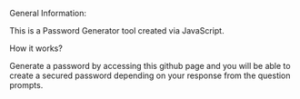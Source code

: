 General Information:

This is a Password Generator tool created via JavaScript.


How it works?

Generate a password by accessing this github page and you will be able to create a secured password depending on your response from the question prompts. 